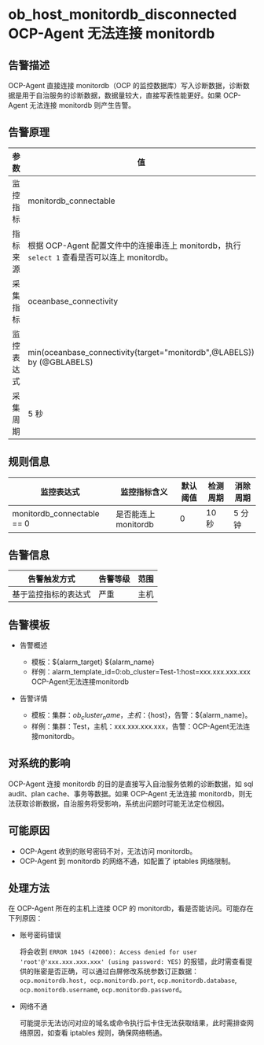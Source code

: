 # ob_host_monitordb_disconnected OCP-Agent 无法连接 monitordb

## 告警描述

OCP-Agent 直接连接 monitordb（OCP 的监控数据库）写入诊断数据，诊断数据是用于自治服务的诊断数据，数据量较大，直接写表性能更好。如果 OCP-Agent 无法连接 monitordb 则产生告警。

## 告警原理

| 参数 | 值 |
| --- | --- |
| 监控指标 | monitordb_connectable |
| 指标来源 | 根据 OCP-Agent 配置文件中的连接串连上 monitordb，执行 `select 1` 查看是否可以连上 monitordb。 |
| 采集指标 | oceanbase_connectivity |
| 监控表达式 | min(oceanbase_connectivity{target="monitordb",@LABELS}) by (@GBLABELS)  |
| 采集周期 | 5 秒 |

## 规则信息

| 监控表达式 | 监控指标含义 | 默认阈值 | 检测周期 | 消除周期 |
| --- | --- | --- | --- | --- |
| monitordb_connectable == 0 | 是否能连上 monitordb | 0 | 10 秒 | 5 分钟 |

## 告警信息

| 告警触发方式 | 告警等级 | 范围 |
| --- | --- | --- |
| 基于监控指标的表达式 | 严重 | 主机 |

## 告警模板

* 告警概述

  * 模板：${alarm_target} ${alarm_name}
  * 样例：alarm_template_id=0:ob_cluster=Test-1:host=xxx.xxx.xxx.xxx OCP-Agent无法连接monitordb

* 告警详情

  * 模板：集群：${ob_cluster_name}，主机：${host}，告警：${alarm_name}。
  * 样例：集群：Test，主机：xxx.xxx.xxx.xxx，告警：OCP-Agent无法连接monitordb。

## 对系统的影响

OCP-Agent 连接 monitordb 的目的是直接写入自治服务依赖的诊断数据，如 sql audit、plan cache、事务等数据。如果 OCP-Agent 无法连接 monitordb，则无法获取诊断数据，自治服务将受影响，系统出问题时可能无法定位根因。

## 可能原因

* OCP-Agent 收到的账号密码不对，无法访问 monitordb。
* OCP-Agent 到 monitordb 的网络不通，如配置了 iptables 网络限制。

## 处理方法

在 OCP-Agent 所在的主机上连接 OCP 的 monitordb，看是否能访问。可能存在下列原因：

* 账号密码错误

  将会收到 `ERROR 1045 (42000): Access denied for user 'root'@'xxx.xxx.xxx.xxx' (using password: YES)` 的报错，此时需查看提供的账密是否正确，可以通过白屏修改系统参数订正数据：`ocp.monitordb.host, ocp.monitordb.port`, `ocp.monitordb.database`, `ocp.monitordb.usernam`e, `ocp.monitordb.password`。

* 网络不通

  可能提示无法访问对应的域名或命令执行后卡住无法获取结果，此时需排查网络原因，如查看 iptables 规则，确保网络畅通。